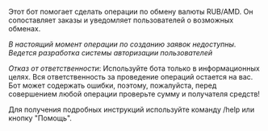 Этот бот помогает сделать операции по обмену валюты RUB/AMD. Он сопоставляет заказы и уведомляет пользователей о возможных обменах.

*В настоящий момент операции по созданию заявок недоступны. Ведется разработка системы авторизации пользователей*

*Отказ от ответственности*: Используйте бота только в информационных целях. Вся ответственность за проведение операций остается на вас. Бот может содержать ошибки, поэтому, пожалуйста, перед совершением любой операции проверьте сумму и получателя средств!

Для получения подробных инструкций используйте команду /help или кнопку "Помощь".

